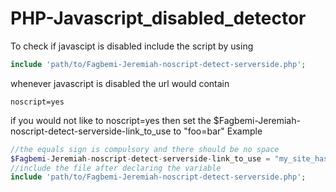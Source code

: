 # PHP-Javascript_disabled_detector
To check if javascipt is disabled
include the script by using 
```php
include 'path/to/Fagbemi-Jeremiah-noscript-detect-serverside.php';
```
whenever javascript is disabled the url would contain
~~~
noscript=yes
~~~

if you would not like to noscript=yes then set the $Fagbemi-Jeremiah-noscript-detect-serverside-link_to_use to "foo=bar"
Example
```php
//the equals sign is compulsory and there should be no space
$Fagbemi-Jeremiah-noscript-detect-serverside-link_to_use = "my_site_has_javascript_disabled=true";
//include the file after declaring the variable
include 'path/to/Fagbemi-Jeremiah-noscript-detect-serverside.php';
```
